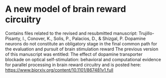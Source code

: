 # A new model of brain reward circuitry
 Contains files related to the revised and resubmitted manuscript: Trujillo-Pisanty, I., Conover, K., Solis, P., Palacios, D., & Shizgal, P. Dopamine neurons do not constitute an obligatory stage in the final common path for the evaluation and pursuit of brain stimulation reward
The previous version of this manuscript was entitled: The effect of dopamine transporter blockade on optical self-stimulation: behavioral and computational evidence for parallel processing in brain reward circuitry and is posted here: https://www.biorxiv.org/content/10.1101/867481v1.full
